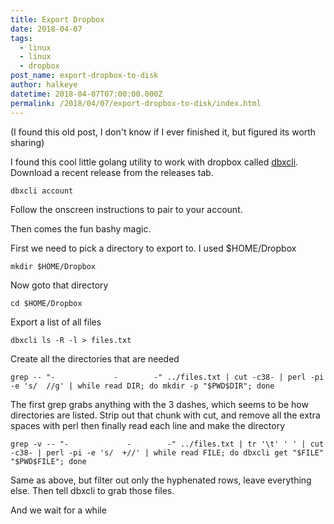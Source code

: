 ```yaml
---
title: Export Dropbox
date: 2018-04-07
tags:
  - linux
  - linux
  - dropbox
post_name: export-dropbox-to-disk
author: halkeye
datetime: 2018-04-07T07:00:00.000Z
permalink: /2018/04/07/export-dropbox-to-disk/index.html
---
```

(I found this old post, I don't know if I ever finished it, but figured its worth sharing)

I found this cool little golang utility to work with dropbox called [dbxcli](https://github.com/dropbox/dbxcli). Download a recent release from the releases tab.

```
dbxcli account
```

Follow the onscreen instructions to pair to your account.

Then comes the fun bashy magic.

First we need to pick a directory to export to. I used $HOME/Dropbox
```
mkdir $HOME/Dropbox
```

Now goto that directory
```
cd $HOME/Dropbox
```

Export a list of all files
```
dbxcli ls -R -l > files.txt
```

Create all the directories that are needed
```
grep -- "-             -        -" ../files.txt | cut -c38- | perl -pi -e 's/  //g' | while read DIR; do mkdir -p "$PWD$DIR"; done
```

The first grep grabs anything with the 3 dashes, which seems to be how directories are listed. Strip out that chunk with cut, and remove all the extra spaces with perl then finally read each line and make the directory

```
grep -v -- "-             -        -" ../files.txt | tr '\t' ' ' | cut -c38- | perl -pi -e 's/  +//' | while read FILE; do dbxcli get "$FILE" "$PWD$FILE"; done
```

Same as above, but filter out only the hyphenated rows, leave everything else. Then tell dbxcli to grab those files.

And we wait for a while
